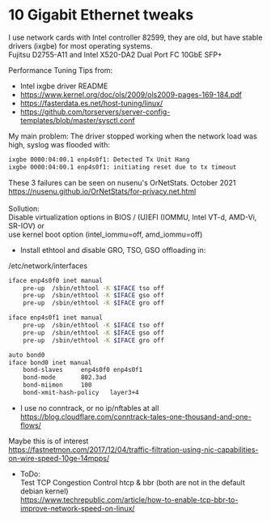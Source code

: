 # 10 Gigabit Ethernet tweaks

I use network cards with Intel controller 82599, they are old, but have stable drivers (ixgbe) for most operating systems.  
Fujitsu D2755-A11 and Intel X520-DA2 Dual Port FC 10GbE SFP+  

Performance Tuning Tips from:

- Intel ixgbe driver README
- https://www.kernel.org/doc/ols/2009/ols2009-pages-169-184.pdf
- https://fasterdata.es.net/host-tuning/linux/
- https://github.com/torservers/server-config-templates/blob/master/sysctl.conf


My main problem: The driver stopped working when the network load was high,
syslog was flooded with:
```sh
ixgbe 0000:04:00.1 enp4s0f1: Detected Tx Unit Hang
ixgbe 0000:04:00.1 enp4s0f1: initiating reset due to tx timeout
```
These 3 failures can be seen on nusenu's OrNetStats. October 2021 https://nusenu.github.io/OrNetStats/for-privacy.net.html  
<br>
Sollution:  
Disable virtualization options in BIOS / (U)EFI (IOMMU, Intel VT-d, AMD-Vi, SR-IOV) or  
use kernel boot option (intel_iommu=off, amd_iommu=off)  


* Install ethtool and disable GRO, TSO, GSO offloading in:

/etc/network/interfaces
```sh
iface enp4s0f0 inet manual
	pre-up	/sbin/ethtool -K $IFACE tso off
	pre-up	/sbin/ethtool -K $IFACE gso off
	pre-up	/sbin/ethtool -K $IFACE gro off

iface enp4s0f1 inet manual
	pre-up	/sbin/ethtool -K $IFACE tso off
	pre-up	/sbin/ethtool -K $IFACE gso off
	pre-up	/sbin/ethtool -K $IFACE gro off

auto bond0
iface bond0 inet manual
	bond-slaves		enp4s0f0 enp4s0f1
	bond-mode		802.3ad
	bond-miimon		100
	bond-xmit-hash-policy	layer3+4
```

* I use no conntrack, or no ip/nftables at all  
https://blog.cloudflare.com/conntrack-tales-one-thousand-and-one-flows/

Maybe this is of interest  
https://fastnetmon.com/2017/12/04/traffic-filtration-using-nic-capabilities-on-wire-speed-10ge-14mpps/

* ToDo:  
Test TCP Congestion Control htcp & bbr (both are not in the default debian kernel)  
https://www.techrepublic.com/article/how-to-enable-tcp-bbr-to-improve-network-speed-on-linux/
